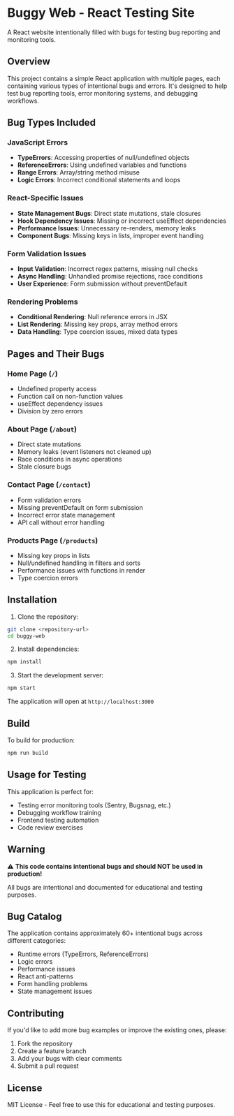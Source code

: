 # Buggy Web - React Testing Site

A React website intentionally filled with bugs for testing bug reporting and monitoring tools.

## Overview

This project contains a simple React application with multiple pages, each containing various types of intentional bugs and errors. It's designed to help test bug reporting tools, error monitoring systems, and debugging workflows.

## Bug Types Included

### JavaScript Errors
- **TypeErrors**: Accessing properties of null/undefined objects
- **ReferenceErrors**: Using undefined variables and functions
- **Range Errors**: Array/string method misuse
- **Logic Errors**: Incorrect conditional statements and loops

### React-Specific Issues
- **State Management Bugs**: Direct state mutations, stale closures
- **Hook Dependency Issues**: Missing or incorrect useEffect dependencies
- **Performance Issues**: Unnecessary re-renders, memory leaks
- **Component Bugs**: Missing keys in lists, improper event handling

### Form Validation Issues
- **Input Validation**: Incorrect regex patterns, missing null checks
- **Async Handling**: Unhandled promise rejections, race conditions
- **User Experience**: Form submission without preventDefault

### Rendering Problems
- **Conditional Rendering**: Null reference errors in JSX
- **List Rendering**: Missing key props, array method errors
- **Data Handling**: Type coercion issues, mixed data types

## Pages and Their Bugs

### Home Page (`/`)
- Undefined property access
- Function call on non-function values
- useEffect dependency issues
- Division by zero errors

### About Page (`/about`)
- Direct state mutations
- Memory leaks (event listeners not cleaned up)
- Race conditions in async operations
- Stale closure bugs

### Contact Page (`/contact`)
- Form validation errors
- Missing preventDefault on form submission
- Incorrect error state management
- API call without error handling

### Products Page (`/products`)
- Missing key props in lists
- Null/undefined handling in filters and sorts
- Performance issues with functions in render
- Type coercion errors

## Installation

1. Clone the repository:
```bash
git clone <repository-url>
cd buggy-web
```

2. Install dependencies:
```bash
npm install
```

3. Start the development server:
```bash
npm start
```

The application will open at `http://localhost:3000`

## Build

To build for production:
```bash
npm run build
```

## Usage for Testing

This application is perfect for:
- Testing error monitoring tools (Sentry, Bugsnag, etc.)
- Debugging workflow training
- Frontend testing automation
- Code review exercises

## Warning

⚠️ **This code contains intentional bugs and should NOT be used in production!**

All bugs are intentional and documented for educational and testing purposes.

## Bug Catalog

The application contains approximately 60+ intentional bugs across different categories:
- Runtime errors (TypeErrors, ReferenceErrors)
- Logic errors
- Performance issues
- React anti-patterns
- Form handling problems
- State management issues

## Contributing

If you'd like to add more bug examples or improve the existing ones, please:
1. Fork the repository
2. Create a feature branch
3. Add your bugs with clear comments
4. Submit a pull request

## License

MIT License - Feel free to use this for educational and testing purposes.
